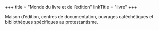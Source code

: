 +++
title = "Monde du livre et de l’édition"
linkTitle = "livre"
+++

Maison d’édition, centres de documentation, ouvrages catéchétiques et bibliothèques spécifiques au protestantisme.
